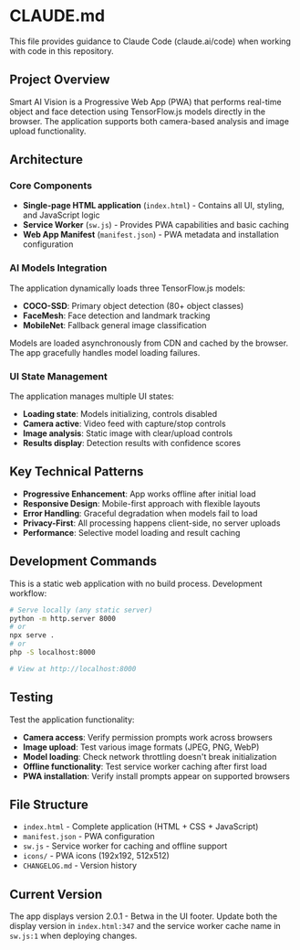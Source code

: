 # CLAUDE.md

This file provides guidance to Claude Code (claude.ai/code) when working with code in this repository.

## Project Overview

Smart AI Vision is a Progressive Web App (PWA) that performs real-time object and face detection using TensorFlow.js models directly in the browser. The application supports both camera-based analysis and image upload functionality.

## Architecture

### Core Components
- **Single-page HTML application** (`index.html`) - Contains all UI, styling, and JavaScript logic
- **Service Worker** (`sw.js`) - Provides PWA capabilities and basic caching
- **Web App Manifest** (`manifest.json`) - PWA metadata and installation configuration

### AI Models Integration
The application dynamically loads three TensorFlow.js models:
- **COCO-SSD**: Primary object detection (80+ object classes)
- **FaceMesh**: Face detection and landmark tracking  
- **MobileNet**: Fallback general image classification

Models are loaded asynchronously from CDN and cached by the browser. The app gracefully handles model loading failures.

### UI State Management
The application manages multiple UI states:
- **Loading state**: Models initializing, controls disabled
- **Camera active**: Video feed with capture/stop controls
- **Image analysis**: Static image with clear/upload controls
- **Results display**: Detection results with confidence scores

## Key Technical Patterns

- **Progressive Enhancement**: App works offline after initial load
- **Responsive Design**: Mobile-first approach with flexible layouts
- **Error Handling**: Graceful degradation when models fail to load
- **Privacy-First**: All processing happens client-side, no server uploads
- **Performance**: Selective model loading and result caching

## Development Commands

This is a static web application with no build process. Development workflow:

```bash
# Serve locally (any static server)
python -m http.server 8000
# or
npx serve .
# or  
php -S localhost:8000

# View at http://localhost:8000
```

## Testing

Test the application functionality:
- **Camera access**: Verify permission prompts work across browsers
- **Image upload**: Test various image formats (JPEG, PNG, WebP)
- **Model loading**: Check network throttling doesn't break initialization
- **Offline functionality**: Test service worker caching after first load
- **PWA installation**: Verify install prompts appear on supported browsers

## File Structure

- `index.html` - Complete application (HTML + CSS + JavaScript)
- `manifest.json` - PWA configuration
- `sw.js` - Service worker for caching and offline support
- `icons/` - PWA icons (192x192, 512x512)
- `CHANGELOG.md` - Version history

## Current Version

The app displays version 2.0.1 - Betwa in the UI footer. Update both the display version in `index.html:347` and the service worker cache name in `sw.js:1` when deploying changes.